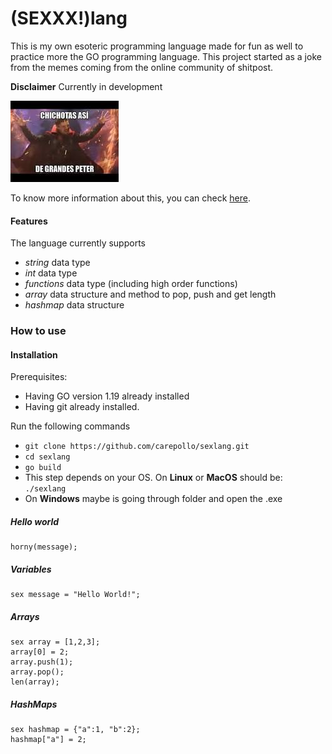# (SEXXX!)lang

This is my own esoteric programming language made for fun as well to practice more the GO programming language. This project started as a joke from the memes coming from the online community of shitpost.

**Disclaimer** Currently in development

![cover](./docs/cover.jpeg)

To know more information about this, you can check [here](https://youtu.be/GHxFr_oDSTI).

#### Features
The language currently supports
- _string_ data type
- _int_ data type
- _functions_ data type (including high order functions)
- _array_ data structure and method to pop, push and get length
- _hashmap_ data structure


### How to use

#### Installation

Prerequisites:
- Having GO version 1.19 already installed
- Having git already installed.

Run the following commands
- `git clone https://github.com/carepollo/sexlang.git`
- `cd sexlang`
- `go build`
- This step depends on your OS. On **Linux** or **MacOS** should be: `./sexlang`
- On **Windows** maybe is going through folder and open the .exe

##### Hello world
```
horny(message);
```

##### Variables
```
sex message = "Hello World!";
```

##### Arrays
```
sex array = [1,2,3];
array[0] = 2;
array.push(1);
array.pop();
len(array);
```
##### HashMaps
```
sex hashmap = {"a":1, "b":2};
hashmap["a"] = 2;
```
